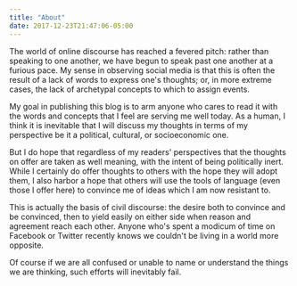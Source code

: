 ```yaml
---
title: "About"
date: 2017-12-23T21:47:06-05:00
---
```


The world of online discourse has reached a fevered pitch: rather than speaking to one
another, we have begun to speak past one another at a furious pace. My sense in
observing social media is that this is often the result of a lack of words to express
one's thoughts; or, in more extreme cases, the lack of archetypal concepts to which to
assign events.

My goal in publishing this blog is to arm anyone who cares to read it with the words
and concepts that I feel are serving me well today. As a human, I think it is inevitable
that I will discuss my thoughts in terms of my perspective be it a political, cultural,
or socioeconomic one.

But I do hope that regardless of my readers' perspectives that the thoughts on offer
are taken as well meaning, with the intent of being politically inert. While
I certainly do offer thoughts to others with the hope they will adopt them, I also
harbor a hope that others will use the tools of language (even those I offer here) 
to convince me of ideas which I am now resistant to.

This is actually the basis of civil discourse: the desire both to convince and be convinced,
then to yield easily on either side when reason and agreement reach each other. Anyone who's
spent a modicum of time on Facebook or Twitter recently knows we couldn't be living in a
world more opposite.

Of course if we are all confused or unable to name or understand the things we are thinking,
such efforts will inevitably fail.